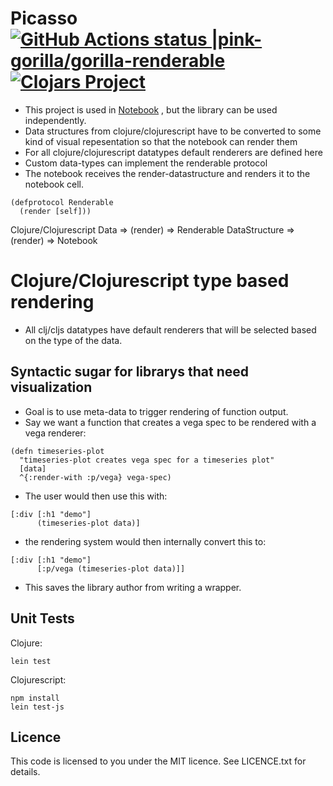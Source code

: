 # Picasso [![GitHub Actions status |pink-gorilla/gorilla-renderable](https://github.com/pink-gorilla/gorilla-renderable/workflows/CI/badge.svg)](https://github.com/pink-gorilla/gorilla-renderable/actions?workflow=CI)[![Clojars Project](https://img.shields.io/clojars/v/org.pinkgorilla/gorilla-renderable.svg)](https://clojars.org/org.pinkgorilla/gorilla-renderable)

- This project is used in [Notebook](https://github.com/pink-gorilla/gorilla-notebook) ,
  but the library can be used independently.
- Data structures from clojure/clojurescript have to be converted to some kind
of visual repesentation so that the notebook can render them
- For all clojure/clojurescript datatypes default renderers are defined here
- Custom data-types can implement the renderable protocol 
- The notebook receives the render-datastructure and renders it to the notebook cell.

```
(defprotocol Renderable
  (render [self]))
```

Clojure/Clojurescript Data => (render) => Renderable DataStructure => (render) => Notebook


# Clojure/Clojurescript type based rendering

- All clj/cljs datatypes have default renderers that will be selected based on 
  the type of the data.

## Syntactic sugar for librarys that need visualization

- Goal is to use meta-data to trigger rendering of function output.
- Say we want a function that creates a vega spec to be rendered with a vega renderer:

```
(defn timeseries-plot 
  "timeseries-plot creates vega spec for a timeseries plot"
  [data] 
  ^{:render-with :p/vega} vega-spec)
```

- The user would then use this with:

```
[:div [:h1 "demo"]
      (timeseries-plot data)]
```

- the rendering system would then internally convert this to:

```
[:div [:h1 "demo"]
      [:p/vega (timeseries-plot data)]]
```

- This saves the library author from writing a wrapper.


## Unit Tests 

Clojure:
```
lein test
```

Clojurescript:
```
npm install
lein test-js
```

## Licence

This code is licensed to you under the MIT licence. See LICENCE.txt for details.
